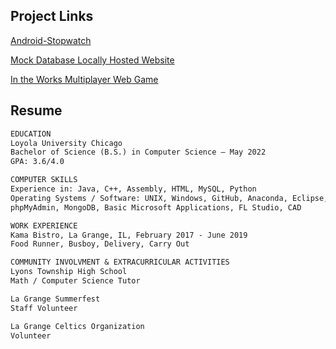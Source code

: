 ## Project Links

[Android-Stopwatch](https://github.com/duncanrout/Android-Stopwatch) 

[Mock Database Locally Hosted Website](https://github.com/duncanrout/Sushi-Database-Website) 

[In the Works Multiplayer Web Game](https://github.com/duncanrout/Node-Game)

## Resume

```markdown
EDUCATION
Loyola University Chicago
Bachelor of Science (B.S.) in Computer Science – May 2022
GPA: 3.6/4.0

COMPUTER SKILLS
Experience in: Java, C++, Assembly, HTML, MySQL, Python
Operating Systems / Software: UNIX, Windows, GitHub, Anaconda, Eclipse, XAMPP, 
phpMyAdmin, MongoDB, Basic Microsoft Applications, FL Studio, CAD

WORK EXPERIENCE
Kama Bistro, La Grange, IL, February 2017 - June 2019
Food Runner, Busboy, Delivery, Carry Out 

COMMUNITY INVOLVMENT & EXTRACURRICULAR ACTIVITIES
Lyons Township High School
Math / Computer Science Tutor

La Grange Summerfest
Staff Volunteer

La Grange Celtics Organization
Volunteer
```
